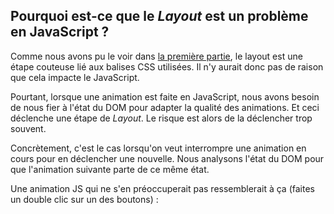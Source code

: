 ## Pourquoi est-ce que le *Layout* est un problème en JavaScript&nbsp;?

Comme nous avons pu le voir dans [la première partie](/tutoriels/des-animations-performantes-1/), le layout est une étape couteuse lié aux balises CSS utilisées. Il n'y aurait donc pas de raison que cela impacte le JavaScript.

Pourtant, lorsque une animation est faite en JavaScript, nous avons besoin de nous fier à l'état du DOM pour adapter la qualité des animations. Et ceci déclenche une étape de *Layout*. Le risque est alors de la déclencher trop souvent.

Concrètement, c'est le cas lorsqu'on veut interrompre une animation en cours pour en déclencher une nouvelle. Nous analysons l'état du DOM pour que l'animation suivante parte de ce même état.

Une animation JS qui ne s'en préoccuperait pas ressemblerait à ça (faites un double clic sur un des boutons)&nbsp;:
